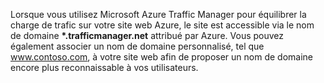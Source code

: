 ﻿Lorsque vous utilisez Microsoft Azure Traffic Manager pour équilibrer la charge de trafic sur votre site web Azure, le site est accessible via le nom de domaine **\*.trafficmanager.net** attribué par Azure. Vous pouvez également associer un nom de domaine personnalisé, tel que www.contoso.com, à votre site web afin de proposer un nom de domaine encore plus reconnaissable à vos utilisateurs.
<!--HONumber=42-->
